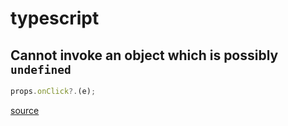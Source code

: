 # typescript

## Cannot invoke an object which is possibly `undefined`

```ts
props.onClick?.(e);
```

[source](https://stackoverflow.com/a/67535605/19299063)

<style>


</style>
